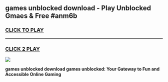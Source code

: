 
## games unblocked download - Play Unblocked Gmaes & Free #anm6b
<h3>
<a href="https://news.freeplayer.one?title=games_unblocked_download&ref=03M">CLICK TO PLAY</a></h3>
<hr>

<h3>
<a href="https://news.freeplayer.one?title=games_unblocked_download&ref=03M">CLICK 2 PLAY</a>
  
</h3>

<a href="https://news.freeplayer.one?title=games_unblocked_download&ref=03M"><img src="https://clearcache.store/games.png"></a>


**games unblocked download games unblocked: Your Gateway to Fun and Accessible Online Gaming**
